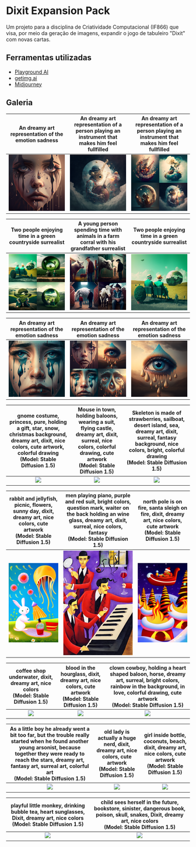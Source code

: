 
# Dixit Expansion Pack

Um projeto para a disciplina de Criatividade Computacional (IF866) que visa, por meio da geração de imagens, expandir o jogo de tabuleiro "Dixit" com novas cartas.

## Ferramentas utilizadas
- [Playground AI](https://playgroundai.com/)
- [getimg.ai](https://getimg.ai/)
- [Midjourney](https://midjourney.com/)

## Galeria

An dreamy art representation of the emotion sadness             |  An dreamy art representation of a person playing an instrument that makes him feel fullfilled             |  An dreamy art representation of a person playing an instrument that makes him feel fullfilled
:-------------------------:|:-------------------------:|:-------------------------:
![](/images/an_dreamy_art_representation_of_the_emotion_sadness_with_3ed4eece-4f7b-427b-9b19-051020bc43ba.png)  |  ![](/images/an_dreamy_art_representation_of_a_person_playing_an_inst_c1311ca4-982d-4b9c-beaa-026a27a3b745.png)  |  ![](/images/an_dreamy_art_representation_of_a_person_playing_an_inst_b072a470-656e-4e83-9acb-c567affbba5f.png)

Two people enjoying time in a green countryside surrealist             |  A young person spending time with animals in a farm corral with his grandfather surrealist             |  Two people enjoying time in a green countryside surrealist
:-------------------------:|:-------------------------:|:-------------------------:
![](/images/two_people_enjoying_time_in_a_green_countryside_surreali_99027509-3e5c-4884-bdad-184c184de2b3.png)  |  ![](/images/jotape_a_young_person_spending_time_with_animals_in_a_farm_corr_dc020fa7-3766-49be-b256-70ae23f05d7b.png)  |  ![](/images/two_people_enjoying_time_in_a_green_countryside_surreali_ba22c07a-7d37-46bd-aa8e-046c22311af3.png)

An dreamy art representation of the emotion sadness             |  An dreamy art representation of the emotion sadness             |  An dreamy art representation of the emotion sadness
:-------------------------:|:-------------------------:|:-------------------------:
![](/images/an_dreamy_art_representation_of_the_emotion_sadness_with_94f39875-c955-45e0-a2e2-89e6ec503a03.png)  |  ![](/images/an_dreamy_art_representation_of_the_emotion_sadness_with_abac8873-cf95-47f2-86f1-61bfd5b9c230.png)  |  ![](/images/an_dreamy_art_representation_of_the_emotion_sadness_with_fed13ffb-acd7-4494-887a-2471b46eee73.png)

gnome costume, princess, pure, holding a gift, star, snow, christmas background, dreamy art, dixit, nice colors, cute artwork, colorful drawing <br /> (Model: Stable Diffusion 1.5) | Mouse in town, holding baloons, wearing a suit, flying castle, dreamy art, dixit, surreal, nice colors, colorful drawing, cute artwork <br /> (Model: Stable Diffusion 1.5) | Skeleton is made of strawberries, sailboat, desert island, sea, dreamy art, dixit, surreal, fantasy background, nice colors, bright, colorful drawing <br /> (Model: Stable Diffusion 1.5)
:-------------------------:|:-------------------------:|:-------------------------:
![](/images/gnome-costume-princess-pure-holding-a-gift-star-snow-christmas-background-dreamy-art-dixit--603080290.png)  |  ![](/images/mouse-in-town-holding-baloons-wearing-a-suit-flying-castle-dreamy-art-dixit-surreal-nice-colo-985152667.png)  |  ![](/images/skeleton-is-made-of-strawberries-sailboat-desert-island-sea-dreamy-art-dixit-surreal-fantasy--42665651.png)

rabbit and jellyfish, picnic, flowers, sunny day, dixit, dreamy art, nice colors, cute artwork <br /> (Model: Stable Diffusion 1.5)  |  men playing piano, purple and red suit, bright colors, question mark, waiter on the back holding an wine glass, dreamy art, dixit, surreal, nice colors, fantasy <br /> (Model: Stable Diffusion 1.5)  |  north pole is on fire, santa sleigh on fire, dixit, dreamy art, nice colors, cute artwork <br /> (Model: Stable Diffusion 1.5)
:-------------------------:|:-------------------------:|:-------------------------:
![](/images/rabbit-and-jellyfish-picnic-flowers-sunny-day-dixit-dreamy-art-nice-colors-cute-artwork-603324243.png)  |  ![](/images/men-playing-piano-purple-and-red-suit-bright-colors-question-mark-waiter-on-the-back-holding-an--422925100.png)  |  ![](/images/north-pole-is-on-fire-santa-sleigh-on-fire-dixit-dreamy-art-nice-colors-cute-artwork-951464454.png)

coffee shop underwater, dixit, dreamy art, nice colors <br /> (Model: Stable Diffusion 1.5) | blood in the hourglass, dixit, dreamy art, nice colors, cute artwork <br /> (Model: Stable Diffusion 1.5) | clown cowboy, holding a heart shaped baloon, horse, dreamy art, surreal, bright colors, rainbow in the background, in love, colorful drawing, cute artwork <br /> (Model: Stable Diffusion 1.5)
:-------------------------:|:-------------------------:|:-------------------------:
![](/images/coffee-shop-underwater-dixit-dreamy-art-nice-colors-285902704.png)  |  ![](/images/blood-in-the-hourglass-dixit-dreamy-art-nice-colors-cute-artwork-91117169.png)  |  ![](/images/clown-cowboy-holding-a-heart-shaped-baloon-horse-dreamy-art-surreal-bright-colors-rainbow-in-t-178284255.png)

As a little boy he already went a bit too far, but the trouble really started when he found another young arsonist, because together they were ready to reach the stars, dreamy art, fantasy art, surreal art, colorful art <br /> (Model: Stable Diffusion 1.5)  |  old lady is actually a huge nerd, dixit, dreamy art, nice colors, cute artwork <br /> (Model: Stable Diffusion 1.5)  |  girl inside bottle, coconuts, beach, dixit, dreamy art, nice colors, cute artwork <br /> (Model: Stable Diffusion 1.5)
:-------------------------:|:-------------------------:|:-------------------------:
![](/images/as-a-little-boy-he-already-went-a-bit-too-far-but-the-trouble-really-started-when-he-found-another--702779827.png)  |  ![](/images/old-lady-is-actually-a-huge-nerd-dixit-dreamy-art-nice-colors-cute-artwork-737194909.png)  |  ![](/images/girl-inside-bottle-coconuts-beach-dixit-dreamy-art-nice-colors-cute-artwork-125211983.png)

playful little monkey, drinking bubble tea, heart sunglasses, Dixit, dreamy art, nice colors <br /> (Model: Stable Diffusion 1.5)  |  child sees herself in the future, bookstore, sinister, dangerous book, poison, skull, snakes, Dixit, dreamy art, nice colors <br /> (Model: Stable Diffusion 1.5)
:-------------------------:|:-------------------------:
![](/images/playful-little-monkey-drinking-bubble-tea-heart-sunglasses-dixit-dreamy-art-nice-colors-943880861.png)  |  ![](/images/child-sees-herself-in-the-future-bookstore-sinister-dangerous-book-poison-skull-snakes-dixit-888078338.png)
